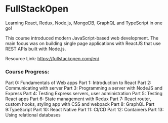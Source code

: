 # FullStackOpen

Learning React, Redux, Node.js, MongoDB, GraphQL and TypeScript in one go! 

This course introduced modern JavaScript-based web development. The main focus was on building single page applications with ReactJS that use REST APIs built with Node.js.

Resource Link: https://fullstackopen.com/en/

### Course Progress:
Part 0: Fundamentals of Web apps
Part 1: Introduction to React
Part 2: Communicating with server
Part 3: Programming a server with NodeJS and Express
Part 4: Testing Express servers, user administration
Part 5: Testing React apps
Part 6: State management with Redux
Part 7: React router, custom hooks, styling app with CSS and webpack
Part 8: GraphQL
Part 9:TypeScript
Part 10: React Native
Part 11: CI/CD
Part 12: Containers
Part 13: Using relational databases





